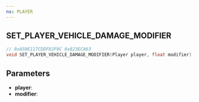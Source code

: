 ```yaml
---
ns: PLAYER
---
```

## SET_PLAYER_VEHICLE_DAMAGE_MODIFIER

```c
// 0xA50E117CDDF82F0C 0x823ECA63
void SET_PLAYER_VEHICLE_DAMAGE_MODIFIER(Player player, float modifier);
```


## Parameters
* **player**: 
* **modifier**:

